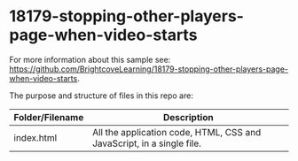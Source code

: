 <!-- BE SURE TO UPDATE NAME AND LINK TO DOC -->

# 18179-stopping-other-players-page-when-video-starts
For more information about this sample see: https://github.com/BrightcoveLearning/18179-stopping-other-players-page-when-video-starts.

<p>The purpose and structure of files in this repo are:</p>

<table>
  <thead>
    <tr>
      <th>Folder/Filename</th>
      <th>Description</th>
    </tr>
  </thead>
  <tbody>
    <tr>
      <td>index.html</td>
      <td>All the application code, HTML, CSS and JavaScript, in a single file.</td>
    </tr>
  </tbody>
</table>
